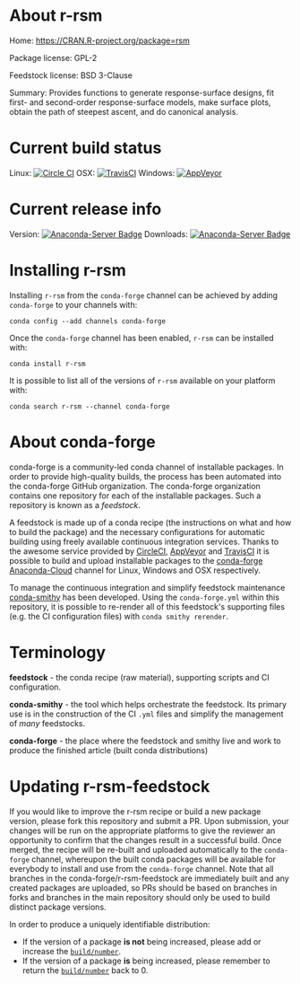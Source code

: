 About r-rsm
===========

Home: https://CRAN.R-project.org/package=rsm

Package license: GPL-2

Feedstock license: BSD 3-Clause

Summary: Provides functions to generate response-surface designs,  fit first- and second-order response-surface models,  make surface plots, obtain the path of steepest ascent,  and do canonical analysis.



Current build status
====================

Linux: [![Circle CI](https://circleci.com/gh/conda-forge/r-rsm-feedstock.svg?style=shield)](https://circleci.com/gh/conda-forge/r-rsm-feedstock)
OSX: [![TravisCI](https://travis-ci.org/conda-forge/r-rsm-feedstock.svg?branch=master)](https://travis-ci.org/conda-forge/r-rsm-feedstock)
Windows: [![AppVeyor](https://ci.appveyor.com/api/projects/status/github/conda-forge/r-rsm-feedstock?svg=True)](https://ci.appveyor.com/project/conda-forge/r-rsm-feedstock/branch/master)

Current release info
====================
Version: [![Anaconda-Server Badge](https://anaconda.org/conda-forge/r-rsm/badges/version.svg)](https://anaconda.org/conda-forge/r-rsm)
Downloads: [![Anaconda-Server Badge](https://anaconda.org/conda-forge/r-rsm/badges/downloads.svg)](https://anaconda.org/conda-forge/r-rsm)

Installing r-rsm
================

Installing `r-rsm` from the `conda-forge` channel can be achieved by adding `conda-forge` to your channels with:

```
conda config --add channels conda-forge
```

Once the `conda-forge` channel has been enabled, `r-rsm` can be installed with:

```
conda install r-rsm
```

It is possible to list all of the versions of `r-rsm` available on your platform with:

```
conda search r-rsm --channel conda-forge
```


About conda-forge
=================

conda-forge is a community-led conda channel of installable packages.
In order to provide high-quality builds, the process has been automated into the
conda-forge GitHub organization. The conda-forge organization contains one repository
for each of the installable packages. Such a repository is known as a *feedstock*.

A feedstock is made up of a conda recipe (the instructions on what and how to build
the package) and the necessary configurations for automatic building using freely
available continuous integration services. Thanks to the awesome service provided by
[CircleCI](https://circleci.com/), [AppVeyor](http://www.appveyor.com/)
and [TravisCI](https://travis-ci.org/) it is possible to build and upload installable
packages to the [conda-forge](https://anaconda.org/conda-forge)
[Anaconda-Cloud](http://docs.anaconda.org/) channel for Linux, Windows and OSX respectively.

To manage the continuous integration and simplify feedstock maintenance
[conda-smithy](http://github.com/conda-forge/conda-smithy) has been developed.
Using the ``conda-forge.yml`` within this repository, it is possible to re-render all of
this feedstock's supporting files (e.g. the CI configuration files) with ``conda smithy rerender``.


Terminology
===========

**feedstock** - the conda recipe (raw material), supporting scripts and CI configuration.

**conda-smithy** - the tool which helps orchestrate the feedstock.
                   Its primary use is in the construction of the CI ``.yml`` files
                   and simplify the management of *many* feedstocks.

**conda-forge** - the place where the feedstock and smithy live and work to
                  produce the finished article (built conda distributions)


Updating r-rsm-feedstock
========================

If you would like to improve the r-rsm recipe or build a new
package version, please fork this repository and submit a PR. Upon submission,
your changes will be run on the appropriate platforms to give the reviewer an
opportunity to confirm that the changes result in a successful build. Once
merged, the recipe will be re-built and uploaded automatically to the
`conda-forge` channel, whereupon the built conda packages will be available for
everybody to install and use from the `conda-forge` channel.
Note that all branches in the conda-forge/r-rsm-feedstock are
immediately built and any created packages are uploaded, so PRs should be based
on branches in forks and branches in the main repository should only be used to
build distinct package versions.

In order to produce a uniquely identifiable distribution:
 * If the version of a package **is not** being increased, please add or increase
   the [``build/number``](http://conda.pydata.org/docs/building/meta-yaml.html#build-number-and-string).
 * If the version of a package **is** being increased, please remember to return
   the [``build/number``](http://conda.pydata.org/docs/building/meta-yaml.html#build-number-and-string)
   back to 0.
